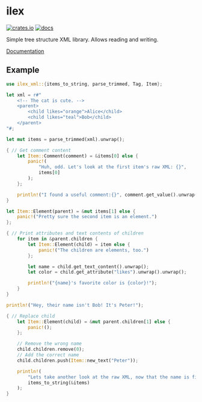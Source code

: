 # ilex

[![crates.io](https://img.shields.io/crates/v/ilex_xml.svg)](https://crates.io/crates/ilex_xml)
[![docs](https://img.shields.io/badge/docs-latest-blue)](https://docs.rs/ilex_xml/)

Simple tree structure XML library. Allows reading and writing.

[Documentation](https://docs.rs/ilex_xml/)

## Example
```rust
use ilex_xml::{items_to_string, parse_trimmed, Tag, Item};

let xml = r#"
    <!-- The cat is cute. -->
    <parent>
        <child likes="orange">Alice</child>
        <child likes="teal">Bob</child>
    </parent>
"#;

let mut items = parse_trimmed(xml).unwrap();

{ // Get comment content
    let Item::Comment(comment) = &items[0] else {
        panic!(
            "Huh, odd. Let's look at the first item's raw XML: {}",
            items[0]
        );
    };

    println!("I found a useful comment:{}", comment.get_value().unwrap());
}

let Item::Element(parent) = &mut items[1] else {
    panic!("Pretty sure the second item is an element.")
};

{ // Print attributes and text contents of children
    for item in &parent.children {
        let Item::Element(child) = item else {
            panic!("The children are elements, too.")
        };

        let name = child.get_text_content().unwrap();
        let color = child.get_attribute("likes").unwrap().unwrap();

        println!("{name}'s favorite color is {color}!");
    }
}

println!("Hey, their name isn't Bob! It's Peter!");

{ // Replace child
    let Item::Element(child) = &mut parent.children[1] else {
        panic!();
    };

    // Remove the wrong name
    child.children.remove(0);
    // Add the correct name
    child.children.push(Item::new_text("Peter"));

    println!(
        "Lets take another look at the raw XML, now that the name is fixed: {}",
        items_to_string(&items)
    );
}
```
